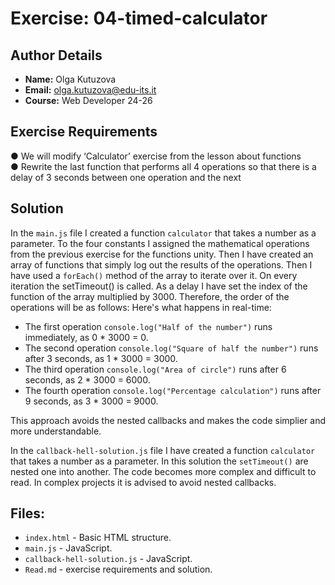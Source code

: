# Exercise: 04-timed-calculator

## Author Details
- **Name:** Olga Kutuzova  
- **Email:** olga.kutuzova@edu-its.it  
- **Course:** Web Developer 24-26


## Exercise Requirements
● We will modify ‘Calculator’ exercise from the lesson about functions  
● Rewrite the last function that performs all 4 operations so that there is a 
delay of 3 seconds between one operation and the next  


 
## Solution
In the `main.js` file I created a function `calculator` that takes a number as a parameter. To the four constants I assigned the mathematical operations from the previous exercise for the functions unity. 
Then I have created an array of functions that simply log out the results of the operations. Then I have used a `forEach()` method of the array to iterate over it. On every iteration the setTimeout() is called. As a delay I have set the index of the function of the array multiplied by 3000. Therefore, the order of the operations will be as follows: 
Here's what happens in real-time:
- The first operation `console.log("Half of the number")` runs immediately, as 0 * 3000 = 0.  
- The second operation `console.log("Square of half the number")` runs after 3 seconds, as 1 * 3000 = 3000.   
- The third operation `console.log("Area of circle")` runs after 6 seconds, as 2 * 3000 = 6000.  
- The fourth operation `console.log("Percentage calculation")` runs after 9 seconds, as 3 * 3000 = 9000.  

This approach avoids the nested callbacks and makes the code simplier and more understandable. 

In the `callback-hell-solution.js` file I have created a function `calculator` that takes a number as a parameter. In this solution the `setTimeout()` are nested one into another. The code becomes more complex and difficult to read. In complex projects it is advised to avoid nested callbacks.


## Files:
- `index.html` - Basic HTML structure.
- `main.js` - JavaScript.
- `callback-hell-solution.js` - JavaScript.
- `Read.md` - exercise requirements and solution. 
